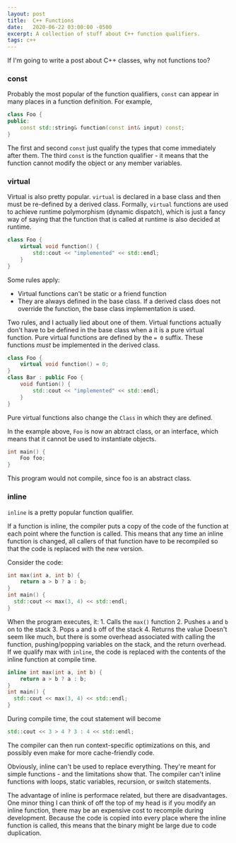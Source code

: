 ```yaml
---
layout: post
title:  C++ Functions
date:   2020-06-22 03:00:00 -0500
excerpt: A collection of stuff about C++ function qualifiers.
tags: c++
---
```

If I'm going to write a post about C++ classes, why not functions too?

### const
Probably the most popular of the function qualifiers, `const` can appear in many places in a function definition. For example,
```cpp
class Foo {
public:
    const std::string& function(const int& input) const;
}
```
The first and second `const` just qualify the types that come immediately after them.
The third `const` is the function qualifier - it means that the function cannot modify the object or any member variables.

### virtual
Virtual is also pretty popular. `virtual` is declared in a base class and then must be re-defined by a derived class. Formally, `virtual` functions are used to achieve runtime polymorphism (dynamic dispatch), which is just a fancy way of saying that the function that is called at runtime is also decided at runtime.
```cpp
class Foo {
    virtual void function() {
        std::cout << "implemented" << std::endl;
    }
}
```
Some rules apply:

 - Virtual functions can't be static or a friend function
 - They are always defined in the base class. If a derived class does not override the function, the base class implementation is used.

Two rules, and I actually lied about one of them. Virtual functions actually don't have to be defined in the base class when a it is a pure virtual function.
Pure virtual functions are defined by the `= 0` suffix. These functions *must* be implemented in the derived class.
```cpp
class Foo {
    virtual void function() = 0;
}
class Bar : public Foo {
    void funtion() {
        std::cout << "implemented" << std::endl;
    }
}
```
Pure virtual functions also change the `Class` in which they are defined. 

In the example above, `Foo` is now an abtract class, or an interface, which means that it cannot be used to instantiate objects.
```cpp
int main() {
    Foo foo;
}
```
This program would not compile, since foo is an abstract class.

### inline
`inline` is a pretty popular function qualifier.

If a function is inline, the compiler puts a copy of the code of the function at each point where the function is called. This means that any time an inline function is changed, all callers of that function have to be recompiled so that the code is replaced with the new version.

Consider the code:
```cpp
int max(int a, int b) {
    return a > b ? a : b;
}
int main() {
  std::cout << max(3, 4) << std::endl;
}
```
When the program executes, it:
    1. Calls the `max()` function
    2. Pushes `a` and `b` on to the stack
    3. Pops `a` and `b` off of the stack
    4. Returns the value
Doesn't seem like much, but there is some overhead associated with calling the function, pushing/popping variables on the stack, and the return overhead.
If we qualify max with `inline`, the code is replaced with the contents of the inline function at compile time.

```cpp
inline int max(int a, int b) {
    return a > b ? a : b;
}
int main() {
  std::cout << max(3, 4) << std::endl;
}
```
During compile time, the cout statement will become
```cpp
std::cout << 3 > 4 ? 3 : 4 << std::endl;
```
The compiler can then run context-specific optimizations on this, and possibly even make for more cache-friendly code.

Obviously, inline can't be used to replace everything. They're meant for simple functions - and the limitations show that. The compiler can't inline functions with loops, static variables, recursion, or switch statements.

The advantage of inline is performace related, but there are disadvantages.
One minor thing I can think of off the top of my head is if you modify an inline function, there may be an expensive cost to recompile during development.
Because the code is copied into every place where the inline function is called, this means that the binary might be large due to code duplication.
